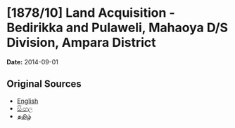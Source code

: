 # [1878/10] Land Acquisition - Bedirikka and Pulaweli, Mahaoya D/S Division, Ampara District

**Date:** 2014-09-01

## Original Sources

- [English](https://documents.gov.lk/view/extra-gazettes/2014/9/1878-10_E.pdf)
- [සිංහල](https://documents.gov.lk/view/extra-gazettes/2014/9/1878-10_S.pdf)
- [தமிழ்](https://documents.gov.lk/view/extra-gazettes/2014/9/1878-10_T.pdf)
